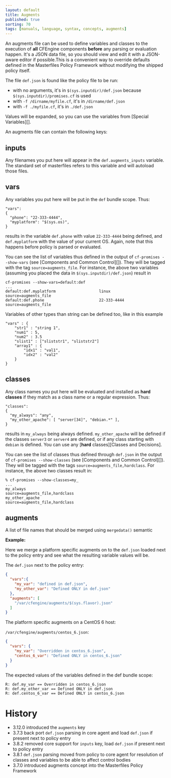 ```yaml
---
layout: default
title: Augments
published: true
sorting: 70
tags: [manuals, language, syntax, concepts, augments]
---
```


An augments file can be used to define variables and classes to the execution of
**all** CFEngine components **before** any parsing or evaluation happen. It's a
JSON data file, so you should view and edit it with a JSON-aware editor if
possible.This is a convenient way to override defaults defined in the
Masterfiles Policy Framework without modifying the shipped policy itself.

The file `def.json` is found like the policy file to be run:

* with no arguments, it's in `$(sys.inputdir)/def.json` because
  `$(sys.inputdir)/promises.cf` is used
* with `-f /dirname/myfile.cf`, it's in `/dirname/def.json`
* with `-f ./myfile.cf`, it's in `./def.json`

Values will be expanded, so you can use the variables from
[Special Variables][].

An augments file can contain the following keys:

## inputs

Any filenames you put here will appear in the `def.augments_inputs` variable.
The standard set of masterfiles refers to this variable and will autoload those
files.

## vars

Any variables you put here will be put in the `def` bundle scope. Thus:

```
"vars":
{
  "phone": "22-333-4444",
  "myplatform": "$(sys.os)",
}
```

results in the variable `def.phone` with value `22-333-4444` being defined, and
`def.myplatform` with the value of your current OS. Again, note that this
happens before policy is parsed or evaluated.

You can see the list of variables thus defined in the output of `cf-promises
--show-vars` (see [Components and Common Control][]). They will be tagged with
the tag `source=augments_file`. For instance, the above two variables (assuming
you placed the data in `$(sys.inputdir)/def.json`) result in

```
cf-promises --show-vars=default:def
...
default:def.myplatform                   linux                                                        source=augments_file
default:def.phone                        22-333-4444                                                  source=augments_file
```

Variables of other types than string can be defined too, like in this example

```
"vars" : {
    "str1" : "string 1",
    "num1" : 5,
    "num2" : 3.5
    "slist1" : ["sliststr1", "sliststr2"]
    "array1" : {
        "idx1" : "val1",
        "idx2" : "val2"
    }
}
```

## classes

Any class names you put here will be evaluated and installed as **hard classes**
if they match as a class name or a regular expression. Thus:

```
"classes":
{
  "my_always": "any",
  "my_other_apache": [ "server[34]", "debian.*" ],
}
```

results in `my_always` being always defined. `my_other_apache` will be defined
if the classes `server3` or `server4` are defined, or if any class starting
with `debian` is defined. You can use any [**hard** classes][Classes and Decisions].

You can see the list of classes thus defined through `def.json` in the output
of `cf-promises --show-classes` (see [Components and Common Control][]). They
will be tagged with the tags `source=augments_file,hardclass`. For instance,
the above two classes result in:

```
% cf-promises --show-classes=my_
...
my_always                                                    source=augments_file,hardclass
my_other_apache                                              source=augments_file,hardclass
```

## augments

A list of file names that should be merged using `mergedata()` semantic

**Example:**
  
Here we merge a platform specific augments on to the `def.json` loaded next to
the policy entry and see what the resulting variable values will
be.
  
The `def.json` next to the policy entry:
  
```json
{
  "vars":{
    "my_var": "defined in def.json",
    "my_other_var": "Defined ONLY in def.json"
  },
  "augments": [
    "/var/cfengine/augments/$(sys.flavor).json"
  ]
}
```
  
The platform specific augments on a CentOS 6 host:
  
`/var/cfengine/augments/centos_6.json`:
  
```json
{
  "vars": {
    "my_var": "Overridden in centos_6.json",
    "centos_6_var": "Defined ONLY in centos_6.json"
  }
}
```
  
The expected values of the variables defined in the def bundle scope:
  
```console
R: def.my_var == Overridden in centos_6.json
R: def.my_other_var == Defined ONLY in def.json
R: def.centos_6_var == Defined ONLY in centos_6.json
```

# History

- 3.12.0 introduced the `augments` key
- 3.7.3 back port `def.json` parsing in core agent and load `def.json` if present next to policy entry
- 3.8.2 removed core support for `inputs` key, load `def.json` if present next to policy entry
- 3.8.1 `def.json` parsing moved from policy to core agent for resolution of classes and variables to be able to affect control bodies
- 3.7.0 introduced augments concept into the Masterfiles Policy Framework
